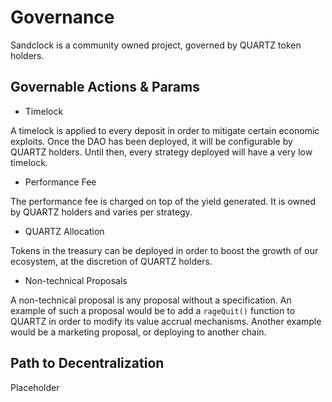 # Governance

Sandclock is a community owned project, governed by QUARTZ token holders.

## Governable Actions & Params

* Timelock

A timelock is applied to every deposit in order to mitigate certain economic exploits. Once the DAO has been deployed, it will be configurable by QUARTZ holders. Until then, every strategy deployed will have a very low timelock.

* Performance Fee

The performance fee is charged on top of the yield generated. It is owned by QUARTZ holders and varies per strategy.

* QUARTZ Allocation

Tokens in the treasury can be deployed in order to boost the growth of our ecosystem, at the discretion of QUARTZ holders.

* Non-technical Proposals

A non-technical proposal is any proposal without a specification. An example of such a proposal would be to add a `rageQuit()` function to QUARTZ in order to modify its value accrual mechanisms. Another example would be a marketing proposal, or deploying to another chain.

## Path to Decentralization

Placeholder
